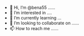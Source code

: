 - 👋 Hi, I’m @bena55 ......
- 👀 I’m interested in ....
- 🌱 I’m currently learning ...
- 💞️ I’m looking to collaborate on ......
- 📫 How to reach me ......

<!---
bena55/bena55 is a ✨ special ✨ repository because its `README.md` (this file) appears on your GitHub profile.
You can click the Preview link to take a look at your changes.
--->
